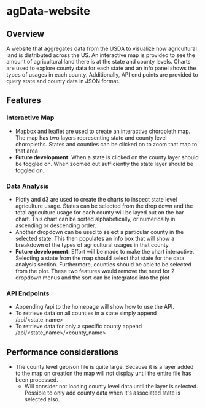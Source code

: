 # agData-website

## Overview
  A website that aggregates data from the USDA to visualize how agricultural land is distributed across the US. An interactive map is provided to see the amount of agricultural land there is at the state and county levels. Charts are used to explore county data for each state and an info panel shows the types of usages in each county. Additionally, API end points are provided to query state and county data in JSON format.
  
## Features
### Interactive Map
  * Mapbox and leaflet are used to create an interactive choropleth map. The map has two layers representing state and county level choropleths. States and counties can be clicked on to zoom that map to that area
  * **Future development:** When a state is clicked on the county layer should be toggled on. When zoomed out sufficiently the state layer should be toggled on.

### Data Analysis
  * Plotly and d3 are used to create the charts to inspect state level agriculture usage. States can be selected from the drop down and the total agriculture usage for each county will be layed out on the bar chart. This chart can be sorted alphabetically, or numerically in ascending or descending order.
  * Another dropdown can be used to select a particular county in the selected state. This then populates an info box that will show a breakdown of the types of agricultural usages in that county.
  * **Future development:** Effort will be made to make the chart interactive. Selecting a state from the map should select that state for the data analysis section. Furthermore, counties should be able to be selected from the plot. These two features would remove the need for 2 dropdown menus and the sort can be integrated into the plot

### API Endpoints
  * Appending /api to the homepage will show how to use the API. 
  * To retrieve data on all counties in a state simply append /api/<state_name>
  * To retrieve data for only a specific county append /api/<state_name>/<county_name>

## Performance considerations
  * The county level geojson file is quite large. Because it is a layer added to the map on creation the map will not display until the entire file has been processed. 
    * Will consider not loading county level data until the layer is selected. Possible to only add county data when it's associated state is selected also.
